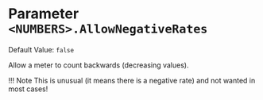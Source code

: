 # Parameter `<NUMBERS>.AllowNegativeRates`
Default Value: `false`

Allow a meter to count backwards (decreasing values).

!!! Note
    This is unusual (it means there is a negative rate) and not wanted in most cases!
